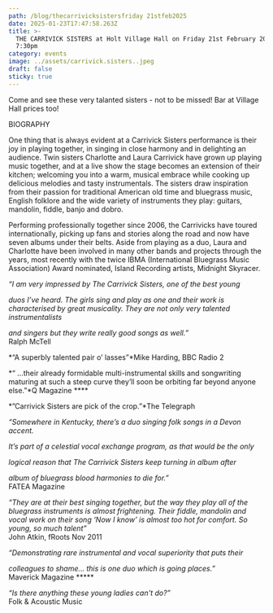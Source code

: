 ```yaml
---
path: /blog/thecarrivicksistersfriday 21stfeb2025
date: 2025-01-23T17:47:58.263Z
title: >-
  THE CARRIVICK SISTERS at Holt Village Hall on Friday 21st February 2025 at
  7:30pm
category: events
image: ../assets/carrivick.sisters..jpeg
draft: false
sticky: true
---
```

Come and see these very talanted sisters - not to be missed! Bar at Village Hall prices too!

BIOGRAPHY

One thing that is always evident at a Carrivick Sisters performance is their joy in playing together, in singing in close harmony and in delighting an audience. Twin sisters Charlotte and Laura Carrivick have grown up playing music together, and at a live show the stage becomes an extension of their kitchen; welcoming you into a warm, musical embrace while cooking up delicious melodies and tasty instrumentals. The sisters draw inspiration from their passion for traditional American old time and bluegrass music, English folklore and the wide variety of instruments they play: guitars, mandolin, fiddle, banjo and dobro.

Performing professionally together since 2006, the Carrivicks have toured internationally, picking up fans and stories along the road and now have seven albums under their belts. Aside from playing as a duo, Laura and Charlotte have been involved in many other bands and projects through the years, most recently with the twice IBMA (International Bluegrass Music Association) Award nominated, Island Recording artists, Midnight Skyracer.

*“I am very impressed by The Carrivick Sisters, one of the best young*

*duos I’ve heard. The girls sing and play as one and their work is characterised by great musicality. They are not only very talented instrumentalists*

*and singers but they write really good songs as well.”* \
Ralph McTell

*“A superbly talented pair o’ lasses”*Mike Harding, BBC Radio 2

*“ …their already formidable multi-instrumental skills and songwriting maturing at such a steep curve they’ll soon be orbiting far beyond anyone else.”*Q Magazine \*\*\*\*

*”Carrivick Sisters are pick of the crop.”*The Telegraph

*“Somewhere in Kentucky, there’s a duo singing folk songs in a Devon accent.*

*It’s part of a celestial vocal exchange program, as that would be the only*

*logical reason that The Carrivick Sisters keep turning in album after*

*album of bluegrass blood harmonies to die for.”*\
FATEA Magazine

*“They are at their best singing together, but the way they play all of the bluegrass instruments is almost frightening. Their fiddle, mandolin and vocal work on their song ‘Now I know’ is almost too hot for comfort. So young, so much talent”*\
John Atkin, fRoots Nov 2011

*“Demonstrating rare instrumental and vocal superiority that puts their*

*colleagues to shame… this is one duo which is going places.”*\
Maverick Magazine \*\*\*\**

*“Is there anything these young ladies can't do?”*\
Folk & Acoustic Music